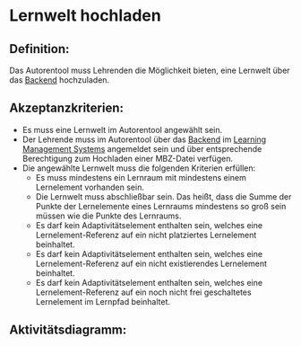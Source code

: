 # Lernwelt hochladen

## Definition:

Das Autorentool muss Lehrenden die Möglichkeit bieten, eine Lernwelt über das [Backend](Backend-GE.md) hochzuladen.

## Akzeptanzkriterien:

- Es muss eine Lernwelt im Autorentool angewählt sein.
- Der Lehrende muss im Autorentool über das [Backend](Backend-GE.md) im [Learning Management Systems](Learning-Management-System-GE.md) angemeldet sein und über entsprechende Berechtigung zum Hochladen einer MBZ-Datei verfügen.
- Die angewählte Lernwelt muss die folgenden Kriterien erfüllen:
    - Es muss mindestens ein Lernraum mit mindestens einem Lernelement vorhanden sein.
    - Die Lernwelt muss abschließbar sein. Das heißt, dass die Summe der Punkte der Lernelemente eines Lernraums mindestens so groß sein müssen wie die Punkte des Lernraums.
    - Es darf kein Adaptivitätselement enthalten sein, welches eine Lernelement-Referenz auf ein nicht platziertes Lernelement beinhaltet.
    - Es darf kein Adaptivitätselement enthalten sein, welches eine Lernelement-Referenz auf ein nicht existierendes Lernelement beinhaltet.
    - Es darf kein Adaptivitätselement enthalten sein, welches eine Lernelement-Referenz auf ein noch nicht frei geschaltetes Lernelement im Lernpfad beinhaltet.

## Aktivitätsdiagramm:


